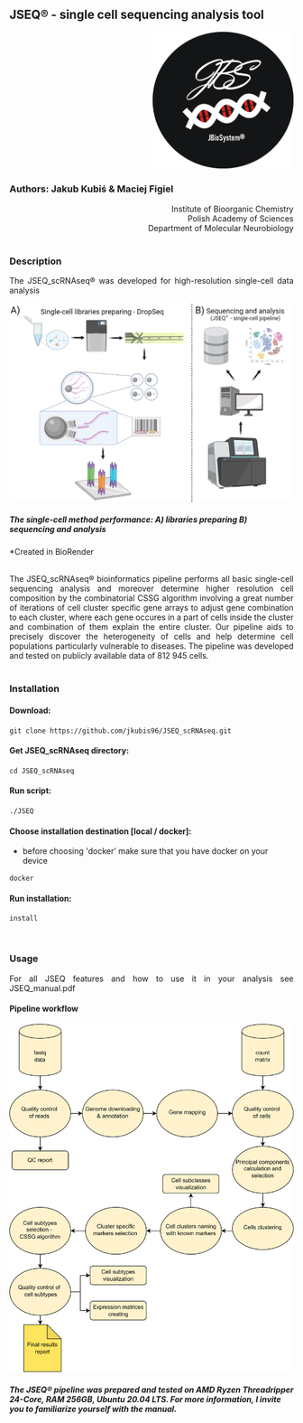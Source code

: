 ## JSEQ® - single cell sequencing analysis tool

<p align="right">
<img  src="https://github.com/jkubis96/JSEQ_scRNAseq/blob/main/setup/fig/logo_jbs.PNG?raw=true" alt="drawing" width="250" />
</p>



### Authors: Jakub Kubiś & Maciej Figiel

<div align="right">
 Institute of Bioorganic Chemistry<br />
 Polish Academy of Sciences<br />
 Department of Molecular Neurobiology<br />
</div>


<br />

### Description


<div align="justify"> The JSEQ_scRNAseq® was developed for high-resolution single-cell data analysis </div>


<p align="center">
<img  src="https://github.com/jkubis96/JSEQ_scRNAseq/blob/main/setup/fig/sc.png?raw=true" alt="drawing" width="600" />
</p>

##### The single-cell method performance: A) libraries preparing  B) sequencing and analysis 
*Created in BioRender

<br />

<div align="justify"> The JSEQ_scRNAseq® bioinformatics pipeline performs all basic single-cell sequencing analysis and moreover determine higher resolution cell composition by the combinatorial CSSG algorithm involving a great number of iterations of cell cluster specific gene arrays to adjust gene combination to each cluster, where each gene occures in a part of cells inside the cluster and combination of them explain the entire cluster. Our pipeline aids to precisely discover the heterogeneity of cells and help determine cell populations particularly vulnerable to diseases. The pipeline was developed and tested on publicly available data of 812 945 cells. </div>

</br>


### Installation

#### Download:

```
git clone https://github.com/jkubis96/JSEQ_scRNAseq.git
```

#### Get JSEQ_scRNAseq directory:

```
cd JSEQ_scRNAseq
```

#### Run script:

```
./JSEQ
```

#### Choose installation destination [local / docker]:

* before choosing 'docker' make sure that you have docker on your device

```
docker
```

#### Run installation:

```
install
```

<br />

### Usage 

<div align="justify"> For all JSEQ features and how to use it in your analysis see JSEQ_manual.pdf  </div>


#### Pipeline workflow

<p align="center">
<img  src="https://github.com/jkubis96/JSEQ_scRNAseq/blob/main/setup/fig/pipeline.png?raw=true" alt="drawing" width="800" />
</p>

##### The JSEQ® pipeline was prepared and tested on AMD Ryzen Threadripper 24-Core, RAM 256GB, Ubuntu 20.04 LTS. For more information, I invite you to familiarize yourself with the manual.
